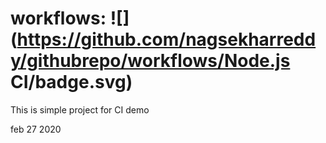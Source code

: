 # workflows: ![](https://github.com/nagsekharreddy/githubrepo/workflows/Node.js CI/badge.svg)
This is simple project for CI demo
 
 feb 27 2020
